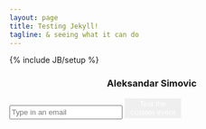 ```yaml
---
layout: page
title: Testing Jekyll!
tagline: & seeing what it can do
---
```

{% include JB/setup %}

<div style="text-align: center;">
<h3>Aleksandar Simovic</h3>
</div>

<input id="customerEmail" value="" placeholder="Type in an email" style="height: 25px; width: 200px;">
<button onclick="invokeMe()" style="border: none; width: 100px; height:35px; background-color: dark-gray; color: white;">Test the custom event</button>

<div data-gift-button></div>


<script>
  var GiftButton = GiftButton || {};
  (function() {
    var script = document.createElement('script');
    script.async = true;
    script.src = 'https://simalexan.github.io/gbtn/gbtn.js?uuid=05b0e0dc-543c-4647-bf61-b89e5fa9d396&t=CUSTOM-EMAIL';
    var entry = document.getElementsByTagName('script')[0];
    entry.parentNode.insertBefore(script, entry);
  })();
</script>


